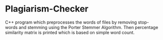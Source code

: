 # Plagiarism-Checker

C++ program which preprocesses the words of files by removing stop-words and stemming using the Porter Stemmer Algorithm. Then percentage similarity matrix is printed which is based on simple word count.
